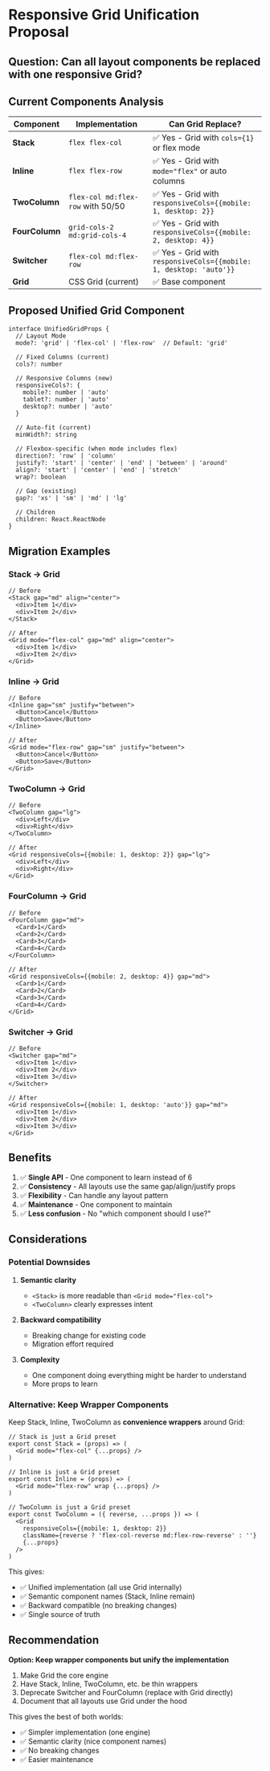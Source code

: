 # Responsive Grid Unification Proposal

## Question: Can all layout components be replaced with one responsive Grid?

## Current Components Analysis

| Component | Implementation | Can Grid Replace? |
|-----------|---------------|-------------------|
| **Stack** | `flex flex-col` | ✅ Yes - Grid with `cols={1}` or flex mode |
| **Inline** | `flex flex-row` | ✅ Yes - Grid with `mode="flex"` or auto columns |
| **TwoColumn** | `flex-col md:flex-row` with 50/50 | ✅ Yes - Grid with `responsiveCols={{mobile: 1, desktop: 2}}` |
| **FourColumn** | `grid-cols-2 md:grid-cols-4` | ✅ Yes - Grid with `responsiveCols={{mobile: 2, desktop: 4}}` |
| **Switcher** | `flex-col md:flex-row` | ✅ Yes - Grid with `responsiveCols={{mobile: 1, desktop: 'auto'}}` |
| **Grid** | CSS Grid (current) | ✅ Base component |

## Proposed Unified Grid Component

```tsx
interface UnifiedGridProps {
  // Layout Mode
  mode?: 'grid' | 'flex-col' | 'flex-row'  // Default: 'grid'
  
  // Fixed Columns (current)
  cols?: number
  
  // Responsive Columns (new)
  responsiveCols?: {
    mobile?: number | 'auto'
    tablet?: number | 'auto'  
    desktop?: number | 'auto'
  }
  
  // Auto-fit (current)
  minWidth?: string
  
  // Flexbox-specific (when mode includes flex)
  direction?: 'row' | 'column'
  justify?: 'start' | 'center' | 'end' | 'between' | 'around'
  align?: 'start' | 'center' | 'end' | 'stretch'
  wrap?: boolean
  
  // Gap (existing)
  gap?: 'xs' | 'sm' | 'md' | 'lg'
  
  // Children
  children: React.ReactNode
}
```

## Migration Examples

### Stack → Grid
```tsx
// Before
<Stack gap="md" align="center">
  <div>Item 1</div>
  <div>Item 2</div>
</Stack>

// After
<Grid mode="flex-col" gap="md" align="center">
  <div>Item 1</div>
  <div>Item 2</div>
</Grid>
```

### Inline → Grid
```tsx
// Before
<Inline gap="sm" justify="between">
  <Button>Cancel</Button>
  <Button>Save</Button>
</Inline>

// After
<Grid mode="flex-row" gap="sm" justify="between">
  <Button>Cancel</Button>
  <Button>Save</Button>
</Grid>
```

### TwoColumn → Grid
```tsx
// Before
<TwoColumn gap="lg">
  <div>Left</div>
  <div>Right</div>
</TwoColumn>

// After
<Grid responsiveCols={{mobile: 1, desktop: 2}} gap="lg">
  <div>Left</div>
  <div>Right</div>
</Grid>
```

### FourColumn → Grid
```tsx
// Before
<FourColumn gap="md">
  <Card>1</Card>
  <Card>2</Card>
  <Card>3</Card>
  <Card>4</Card>
</FourColumn>

// After
<Grid responsiveCols={{mobile: 2, desktop: 4}} gap="md">
  <Card>1</Card>
  <Card>2</Card>
  <Card>3</Card>
  <Card>4</Card>
</Grid>
```

### Switcher → Grid
```tsx
// Before
<Switcher gap="md">
  <div>Item 1</div>
  <div>Item 2</div>
  <div>Item 3</div>
</Switcher>

// After
<Grid responsiveCols={{mobile: 1, desktop: 'auto'}} gap="md">
  <div>Item 1</div>
  <div>Item 2</div>
  <div>Item 3</div>
</Grid>
```

## Benefits

1. ✅ **Single API** - One component to learn instead of 6
2. ✅ **Consistency** - All layouts use the same gap/align/justify props
3. ✅ **Flexibility** - Can handle any layout pattern
4. ✅ **Maintenance** - One component to maintain
5. ✅ **Less confusion** - No "which component should I use?"

## Considerations

### Potential Downsides

1. **Semantic clarity**
   - `<Stack>` is more readable than `<Grid mode="flex-col">`
   - `<TwoColumn>` clearly expresses intent

2. **Backward compatibility**
   - Breaking change for existing code
   - Migration effort required

3. **Complexity**
   - One component doing everything might be harder to understand
   - More props to learn

### Alternative: Keep Wrapper Components

Keep Stack, Inline, TwoColumn as **convenience wrappers** around Grid:

```tsx
// Stack is just a Grid preset
export const Stack = (props) => (
  <Grid mode="flex-col" {...props} />
)

// Inline is just a Grid preset  
export const Inline = (props) => (
  <Grid mode="flex-row" wrap {...props} />
)

// TwoColumn is just a Grid preset
export const TwoColumn = ({ reverse, ...props }) => (
  <Grid 
    responsiveCols={{mobile: 1, desktop: 2}}
    className={reverse ? 'flex-col-reverse md:flex-row-reverse' : ''}
    {...props} 
  />
)
```

This gives:
- ✅ Unified implementation (all use Grid internally)
- ✅ Semantic component names (Stack, Inline remain)
- ✅ Backward compatible (no breaking changes)
- ✅ Single source of truth

## Recommendation

**Option: Keep wrapper components but unify the implementation**

1. Make Grid the core engine
2. Have Stack, Inline, TwoColumn, etc. be thin wrappers
3. Deprecate Switcher and FourColumn (replace with Grid directly)
4. Document that all layouts use Grid under the hood

This gives the best of both worlds:
- ✅ Simpler implementation (one engine)
- ✅ Semantic clarity (nice component names)
- ✅ No breaking changes
- ✅ Easier maintenance

